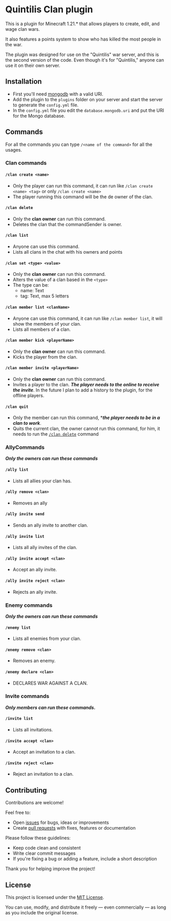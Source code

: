# Quintilis Clan plugin

This is a plugin for Minecraft 1.21.* that allows players to create, edit, and wage clan wars.

It also features a points system to show who has killed the most people in the war.

The plugin was designed for use on the "Quintilis" war server, and this is the second version of the code. Even though it's for "Quintilis," anyone can use it on their own server.

## Installation

- First you'll need [mongodb](https://www.mongodb.com/) with a valid URI.
- Add the plugin to the `plugins` folder on your server and start the server to generate the `config.yml` file.
- In the `config.yml` file you edit the `database.mongodb.uri` and put the URI for the Mongo database.

## Commands

For all the commands you can type `/<name of the command>` for all the usages.

### Clan commands

#### `/clan create <name>`
* Only the player can run this command, it can run like `/clan create <name> <tag>` or only `/clan create <name>`
* The player running this command will be the de owner of the clan.

#### `/clan delete`
* Only the **clan owner** can run this command.
* Deletes the clan that the commandSender is owner.

#### `/clan list`
* Anyone can use this command.
* Lists all clans in the chat with his owners and points

#### `/clan set <type> <value>`
* Only the **clan owner** can run this command.
* Alters the value of a clan based in the `<type>`
* The type can be:
  * name: Text
  * tag: Text, max 5 letters

#### `/clan member list <clanName>`
* Anyone can use this command, it can run like `/clan member list`, it will show the members of your clan.
* Lists all members of a clan.

#### `/clan member kick <playerName>`
* Only the **clan owner** can run this command.
* Kicks the player from the clan.

#### `/clan member invite <playerName>`
* Only the **clan owner** can run this command.
* Invites a player to the clan. ***The player needs to the online to receive the invite***. 
In the future I plan to add a history to the plugin, for the offline players.

#### `/clan quit`
* Only the member can run this command, ****the player needs to be in a clan to work***.
* Quits the current clan, the owner cannot run this command, for him, it needs to run the [`/clan delete`](#clan-delete) command

### AllyCommands

***Only the owners can run these commands***

#### `/ally list`
* Lists all allies your clan has.

#### `/ally remove <clan>`
* Removes an ally

#### `/ally invite send`
* Sends an ally invite to another clan.

#### `/ally invite list`
* Lists all ally invites of the clan.

#### `/ally invite accept <clan>`
* Accept an ally invite.

#### `/ally invite reject <clan>`
* Rejects an ally invite.

### Enemy commands

***Only the owners can run these commands***

#### `/enemy list`
* Lists all enemies from your clan.

#### `/enemy remove <clan>`
* Removes an enemy.

#### `/enemy declare <clan>`
* DECLARES WAR AGAINST A CLAN.

### Invite commands

***Only members can run these commands.***

#### `/invite list`
* Lists all invitations.

#### `/invite accept <clan>`
* Accept an invitation to a clan.

#### `/invite reject <clan>`
* Reject an invitation to a clan.

## Contributing

Contributions are welcome!

Feel free to:
- Open [issues](https://github.com/Quintilis-Server/clansv2/issues) for bugs, ideas or improvements
- Create [pull requests](https://github.com/Quintilis-Server/clansv2/pulls) with fixes, features or documentation

Please follow these guidelines:
- Keep code clean and consistent
- Write clear commit messages
- If you're fixing a bug or adding a feature, include a short description

Thank you for helping improve the project!

## License

This project is licensed under the [MIT License](./LICENSE).  

You can use, modify, and distribute it freely — even commercially — as long as you include the original license.
